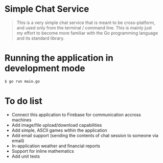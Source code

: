 # Simple Chat Service

> This is a very simple chat service that is meant to be cross-platform, and used only from the terminal / command line. This is mainly just my effort to become more familiar with the Go programming language and its standard library.

# Running the application in development mode

```bash
$ go run main.go
```

# To do list

* Connect this application to Firebase for communication accross machines
* Add image/file upload/download capabilities
* Add simple, ASCII games within the application
* Add email support (sending the contents of chat session to someone via email)
* In-application weather and financial reports
* Support for inline mathematics
* Add unit tests